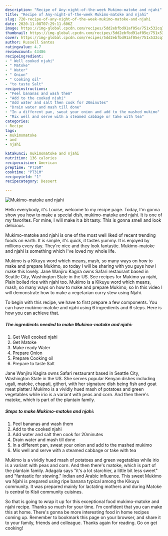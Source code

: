 ```yaml
---
description: "Recipe of Any-night-of-the-week Mukimo-matoke and njahi"
title: "Recipe of Any-night-of-the-week Mukimo-matoke and njahi"
slug: 720-recipe-of-any-night-of-the-week-mukimo-matoke-and-njahi
date: 2020-11-08T07:29:11.606Z
image: https://img-global.cpcdn.com/recipes/5dd2ebfbd91af05e/751x532cq70/mukimo-matoke-and-njahi-recipe-main-photo.jpg
thumbnail: https://img-global.cpcdn.com/recipes/5dd2ebfbd91af05e/751x532cq70/mukimo-matoke-and-njahi-recipe-main-photo.jpg
cover: https://img-global.cpcdn.com/recipes/5dd2ebfbd91af05e/751x532cq70/mukimo-matoke-and-njahi-recipe-main-photo.jpg
author: Russell Santos
ratingvalue: 4.7
reviewcount: 43486
recipeingredient:
- " Well cooked njahi"
- " Matoke"
- " Water"
- " Onion"
- " Cooking oil"
- "to taste Salt"
recipeinstructions:
- "Peel bananas and wash them"
- "Add to the cooked njahi"
- "Add water and salt then cook for 20minutes"
- "Drain water and mash till done"
- "In a different pan, sweat your onion and add to the mashed mukimo"
- "Mix well and serve with a steamed cabbage or take with tea"
categories:
- Recipe
tags:
- mukimomatoke
- and
- njahi

katakunci: mukimomatoke and njahi 
nutrition: 136 calories
recipecuisine: American
preptime: "PT36M"
cooktime: "PT31M"
recipeyield: "1"
recipecategory: Dessert

---
```



![Mukimo-matoke and njahi](https://img-global.cpcdn.com/recipes/5dd2ebfbd91af05e/751x532cq70/mukimo-matoke-and-njahi-recipe-main-photo.jpg)

Hello everybody, it's Louise, welcome to my recipe page. Today, I'm gonna show you how to make a special dish, mukimo-matoke and njahi. It is one of my favorites. For mine, I will make it a bit tasty. This is gonna smell and look delicious.

Mukimo-matoke and njahi is one of the most well liked of recent trending foods on earth. It is simple, it's quick, it tastes yummy. It is enjoyed by millions every day. They're nice and they look fantastic. Mukimo-matoke and njahi is something which I've loved my whole life.

Mukimo is a Kikuyu word which means, mash, so many ways on how to make and prepare Mukimo, so today I will be sharing with you guys how I make this lovely. Jane Wanjiru Kagira owns Safari restaurant based in Seattle City, Washington State in the US. See recipes for Mukimo ya njahi, Plain boiled rice with njahi too. Mukimo is a Kikuyu word which means, mash, so many ways on how to make and prepare Mukimo, so In this video I will demonstrate how to make a vegetarian curry stew using Njahi.


To begin with this recipe, we have to first prepare a few components. You can have mukimo-matoke and njahi using 6 ingredients and 6 steps. Here is how you can achieve that.

<!--inarticleads1-->

##### The ingredients needed to make Mukimo-matoke and njahi:

1. Get  Well cooked njahi
1. Get  Matoke
1. Make ready  Water
1. Prepare  Onion
1. Prepare  Cooking oil
1. Prepare to taste Salt


Jane Wanjiru Kagira owns Safari restaurant based in Seattle City, Washington State in the US. She serves popular Kenyan dishes including ugali, matoke, chapati, githeri, with her signature dish being fish and goat meat platter.! Mukimo is a vividly hued mash of potatoes and green vegetables while irio is a variant with peas and corn. And then there&#39;s matoke, which is part of the plantain family. 

<!--inarticleads2-->

##### Steps to make Mukimo-matoke and njahi:

1. Peel bananas and wash them
1. Add to the cooked njahi
1. Add water and salt then cook for 20minutes
1. Drain water and mash till done
1. In a different pan, sweat your onion and add to the mashed mukimo
1. Mix well and serve with a steamed cabbage or take with tea


Mukimo is a vividly hued mash of potatoes and green vegetables while irio is a variant with peas and corn. And then there&#39;s matoke, which is part of the plantain family. Adagala says &#34;it&#39;s a lot starchier, a little bit less sweet&#34; and &#34;fantastic for stewing.&#34; Indian and Arabic influence. This sweet Mukimo wa Njahi is prepared using ripe banana typical among the Kikuyu community. It was prepared mainly for lactating mothers and during Matoke is central to Kisii community cuisines. 

So that is going to wrap it up for this exceptional food mukimo-matoke and njahi recipe. Thanks so much for your time. I'm confident that you can make this at home. There's gonna be more interesting food in home recipes coming up. Remember to bookmark this page on your browser, and share it to your family, friends and colleague. Thanks again for reading. Go on get cooking!
